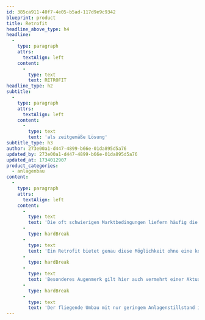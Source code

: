 ```yaml
---
id: 385ca911-40f7-4e05-b5ad-117d9e9c9342
blueprint: product
title: Retrofit
headline_above_type: h4
headline:
  -
    type: paragraph
    attrs:
      textAlign: left
    content:
      -
        type: text
        text: RETROFIT
headline_type: h2
subtitle:
  -
    type: paragraph
    attrs:
      textAlign: left
    content:
      -
        type: text
        text: 'als zeitgemäße Lösung'
subtitle_type: h3
author: 273e00a1-d447-4899-b66e-01da895d5a76
updated_by: 273e00a1-d447-4899-b66e-01da895d5a76
updated_at: 1734012907
product_categories:
  - anlagenbau
content:
  -
    type: paragraph
    attrs:
      textAlign: left
    content:
      -
        type: text
        text: 'Die oft schwierigen Marktbedingungen liefern häufig die Notwendigkeit Bestandsanlagen in ihrer Laufzeit zu verlängern und auf den aktuellen Sicherheitsstandard zu heben.'
      -
        type: hardBreak
      -
        type: text
        text: 'Ein Retrofit bietet genau diese Möglichkeit ohne eine kostspielige Neuinvestition die Anlage auf den aktuellen Stand der Technik zu heben. Ob der Austausch einzelner Komponenten, ganzer Baugruppen oder Anlagenteile, durch Retrofit kann die Anlage modernisiert, effizienter gestaltet und ihre Lebensdauer verlängert werden.'
      -
        type: hardBreak
      -
        type: text
        text: 'Besonderes Augenmerk gilt hier auch vermehrt einer Aktualisierung der Sicherheitstechnik, für die wir ein kompetenter Ansprechpartner sind.'
      -
        type: hardBreak
      -
        type: text
        text: 'Der fliegende Umbau mit nur geringem Anlagenstillstand ist unsere Spezialität, die wir schon oft umgesetzt haben.'
---
```

